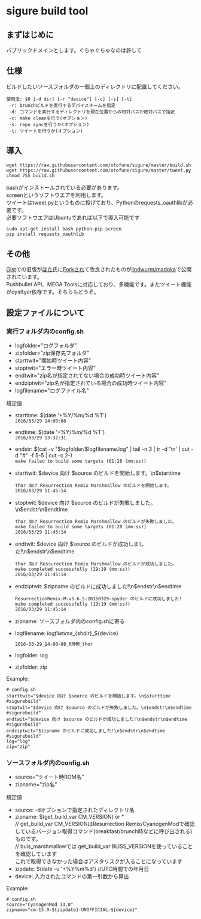# sigure build tool
## まずはじめに
パブリックドメインとします。ぐちゃぐちゃなのは許して
## 仕様
ビルドしたいソースフォルダの一個上のディレクトリに配置してください。  
```
使用法: $0 [-d dir] [-r "device"] [-c] [-s] [-t]
 -r: brunchビルドを実行するデバイスネームを指定  
 -d: コマンドを実行するディレクトリを現在位置からの相対パスか絶対パスで指定
 -c: make cleanを行う(オプション)
 -s: repo syncを行うか(オプション)
 -t: ツイートを行うか(オプション)
 ```
 
## 導入
```
wget https://raw.githubusercontent.com/otofune/sigure/master/build.sh
wget https://raw.githubusercontent.com/otofune/sigure/master/tweet.py
chmod 755 build.sh
```
bashがインストールされている必要があります。  
screenというソフトウエアを利用します。  
ツイートはtweet.pyというものに投げており、Pythonのrequests_oauthlibが必要です。  
必要ソフトウエアはUbuntuであれば以下で導入可能です
```
sudo apt-get install bash python-pip screen
pip install requests_oauthlib
```

## その他
[Gist](https://gist.github.com/otofune/7d62b9a5b0737ee67ff4)での旧版が[ほた](https://github.com/lindwurm)氏に[Forkされ](https://gist.github.com/lindwurm/94a279222197d6f7a68b)て改良されたものが[lindwurm/madoka](https://github.com/lindwurm/madoka)で公開されています。  
Pushbullet API、MEGA Toolsに対応しており、多機能です。またツイート機能がoysttyer依存です。そちらもどうぞ。

## 設定ファイルについて
### 実行フォルダ内のconfig.sh
- logfolder="ログフォルダ"
- zipfolder="zip保存先フォルダ"
- starttwit="開始時ツイート内容"
- stoptwit="エラー時ツイート内容"
- endtwit="zip名が指定されてない場合の成功時ツイート内容"
- endziptwit="zip名が指定されている場合の成功時ツイート内容"
- logfilename="ログファイル名"

規定値
- starttime: $(date '+%Y/%m/%d %T')  
  ```2016/03/29 14:00:08```  
- endtime: $(date '+%Y/%m/%d %T')  
  ```2016/03/29 13:32:31```
- endstr: $(cat -v "$logfolder/$logfilename.log" | tail -n 3 | tr -d '\n' | cut -d "#" -f 5-5 | cut -c 2-)  
  ```make failed to build some targets (01:28 (mm:ss))```
- starttwit: $device 向け $source のビルドを開始します。\n$starttime

  ```
  thor 向け Resurrection Remix Marshmallow のビルドを開始します。
  2016/03/29 11:45:14
  ```

- stoptwit: $device 向け $source のビルドが失敗しました。\n$endstr\n$endtime

  ```
  thor 向け Resurrection Remix Marshmallow のビルドが失敗しました。
  make failed to build some targets (01:28 (mm:ss))  
  2016/03/29 11:45:14
  ```

- endtwit: $device 向け $source のビルドが成功しました!\n$endstr\n$endtime

  ```
  thor 向け Ressurection Remix Marshmallow のビルドが成功しました。  
  make completed successfully (19:19 (mm:ss))  
  2016/03/29 11:45:14
  ```

- endziptwit: $zipname のビルドに成功しました!\n$endstr\n$endtime  

  ```
  ResurrectionRemix-M-v5.6.5-20160329-spyder のビルドに成功しました!  
  make completed successfully (19:19 (mm:ss))  
  2016/03/29 11:45:14
  ```

- zipname: ソースフォルダ内のconfig.shに寄る
- logfilename: ${logfiletime}\_${shdir}\_${device}  
  ```
  2016-03-29_14-00-08_RRMM_thor
  ```
- logfolder: log
- zipfolder: zip

Example:
```
# config.sh
starttwit="$device 向け $source のビルドを開始します。\n$starttime #sigurebuild"
stoptwit="$device 向け $source のビルドが失敗しました。\n$endstr\n$endtime #sigurebuild"
endtwit="$device 向け $source のビルドが成功しました!\n$endstr\n$endtime #sigurebuild"
endziptwit="$zipname のビルドに成功しました!\n$endstr\n$endtime #sigurebuild"
log="log"
zip="zip"
```

### ソースフォルダ内のconfig.sh
- source="ツイート時ROM名"
- zipname="zip名"

規定値
- source: -dオプションで指定されたディレクトリ名
- zipname: $(get_build_var CM_VERSION) or *  
  // get\_build\_var CM_VERSIONはResurrection Remix/CyanogenModで確認しているバージョン取得コマンド(breakfast/brunch時などに呼び出される)ものです。  
  // buis\_marshmallowでは get\_build\_var BLISS\_VERSIONを使っていることを確認しています  
  これで取得できなかった場合はアスタリスクが入ることになっています
- zipdate: $(date -u '+%Y%m%d') //UTC時間での年月日
- device: 入力されたコマンドの第一引数から算出

Example:
```
# config.sh
source="CyanogenMod 13.0"
zipname="cm-13.0-${zipdate}-UNOFFICIAL-${device}"
```
